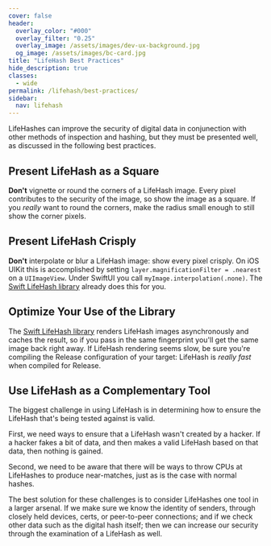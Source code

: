 ```yaml
---
cover: false
header:
  overlay_color: "#000"
  overlay_filter: "0.25"
  overlay_image: /assets/images/dev-ux-background.jpg
  og_image: /assets/images/bc-card.jpg
title: "LifeHash Best Practices"
hide_description: true
classes:
  - wide
permalink: /lifehash/best-practices/
sidebar:
  nav: lifehash
---
```


LifeHashes can improve the security of digital data in conjunection
with other methods of inspection and hashing, but they must be
presented well, as discussed in the following best practices.

## Present LifeHash as a Square

**Don't** vignette or round the corners of a LifeHash image. Every
pixel contributes to the security of the image, so show the image as a
square. If you *really* want to round the corners, make the radius
small enough to still show the corner pixels.

## Present LifeHash Crisply

**Don't** interpolate or blur a LifeHash image: show every pixel
crisply. On iOS UIKit this is accomplished by setting
`layer.magnificationFilter = .nearest` on a `UIImageView`. Under
SwiftUI you call `myImage.interpolation(.none)`. The [Swift LifeHash
library](https://github.com/BlockchainCommons/LifeHash) already does
this for you.

## Optimize Your Use of the Library

The [Swift LifeHash
library](https://github.com/BlockchainCommons/LifeHash) renders
LifeHash images asynchronously and caches the result, so if you pass
in the same fingerprint you'll get the same image back right away. If
LifeHash rendering seems slow, be sure you're compiling the Release
configuration of your target: LifeHash is *really fast* when compiled
for Release.

## Use LifeHash as a Complementary Tool

The biggest challenge in using LifeHash is in determining how to
ensure the LifeHash that's being tested against is valid.

First, we need ways to ensure that a LifeHash wasn't created by a
hacker. If a hacker fakes a bit of data, and then makes a valid
LifeHash based on that data, then nothing is gained.

Second, we need to be aware that there will be ways to throw CPUs at
LifeHashes to produce near-matches, just as is the case with normal
hashes.

The best solution for these challenges is to consider LifeHashes one
tool in a larger arsenal. If we make sure we know the identity of
senders, through closely held devices, certs, or peer-to-peer
connections; and if we check other data such as the digital hash
itself; then we can increase our security through the examination of a
LifeHash as well.
